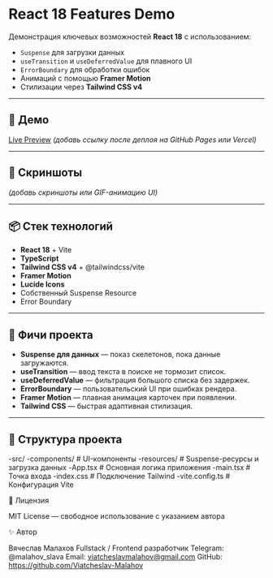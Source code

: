 # React 18 Features Demo

Демонстрация ключевых возможностей **React 18** с использованием:
- `Suspense` для загрузки данных
- `useTransition` и `useDeferredValue` для плавного UI
- `ErrorBoundary` для обработки ошибок
- Анимаций с помощью **Framer Motion**
- Стилизации через **Tailwind CSS v4**

---

## 🚀 Демо
[Live Preview](https://viatcheslav-malahov.github.io/React18Features/) _(добавь ссылку после деплоя на GitHub Pages или Vercel)_

---

## 📸 Скриншоты
_(добавь скриншоты или GIF-анимацию UI)_

---

## 📦 Стек технологий
- **React 18** + Vite
- **TypeScript**
- **Tailwind CSS v4** + @tailwindcss/vite
- **Framer Motion**
- **Lucide Icons**
- Собственный Suspense Resource
- Error Boundary

---

## 🧩 Фичи проекта
- **Suspense для данных** — показ скелетонов, пока данные загружаются.
- **useTransition** — ввод текста в поиске не тормозит список.
- **useDeferredValue** — фильтрация большого списка без задержек.
- **ErrorBoundary** — пользовательский UI при ошибках рендера.
- **Framer Motion** — плавная анимация карточек при появлении.
- **Tailwind CSS** — быстрая адаптивная стилизация.

---

## 📂 Структура проекта
-src/
-components/ # UI-компоненты
-resources/ # Suspense-ресурсы и загрузка данных
-App.tsx # Основная логика приложения
-main.tsx # Точка входа
-index.css # Подключение Tailwind
-vite.config.ts # Конфигурация Vite

📄 Лицензия

MIT License — свободное использование с указанием автора

✨ Автор

Вячеслав Малахов
Fullstack / Frontend разработчик
Telegram: @malahov_slava
Email: viatcheslavmalahov@gmail.com
GitHub: https://github.com/Viatcheslav-Malahov